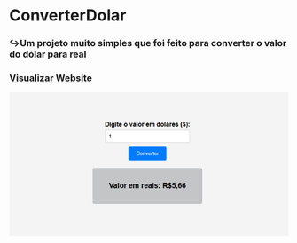 # ConverterDolar
### ↪Um projeto muito simples que foi feito para converter o valor do dólar para real
### <a href="https://roycyeduardo.github.io/ConverterDolar" target="_blank">Visualizar Website</a>

![exemplo](src/img/Exemplo1.png)
